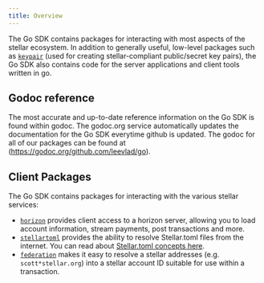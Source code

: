 ```yaml
---
title: Overview
---
```


The Go SDK contains packages for interacting with most aspects of the stellar ecosystem.  In addition to generally useful, low-level packages such as [`keypair`](https://godoc.org/github.com/leevlad/go/keypair) (used for creating stellar-compliant public/secret key pairs), the Go SDK also contains code for the server applications and client tools written in go.

## Godoc reference

The most accurate and up-to-date reference information on the Go SDK is found within godoc.  The godoc.org service automatically updates the documentation for the Go SDK everytime github is updated.  The godoc for all of our packages can be found at (https://godoc.org/github.com/leevlad/go).

## Client Packages

The Go SDK contains packages for interacting with the various stellar services:

- [`horizon`](https://godoc.org/github.com/leevlad/go/clients/horizon) provides client access to a horizon server, allowing you to load account information, stream payments, post transactions and more.
- [`stellartoml`](https://godoc.org/github.com/leevlad/go/clients/stellartoml) provides the ability to resolve Stellar.toml files from the internet.  You can read about [Stellar.toml concepts here](../../guides/concepts/stellar-toml.md).
- [`federation`](https://godoc.org/github.com/leevlad/go/clients/federation) makes it easy to resolve a stellar addresses (e.g. `scott*stellar.org`) into a stellar account ID suitable for use within a transaction.

